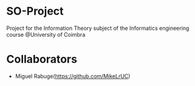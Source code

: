 # SO-Project
Project for the Information Theory subject of the Informatics engineering course @University of Coimbra
# Collaborators
  - Miguel Rabuge(https://github.com/MikeLrUC)
